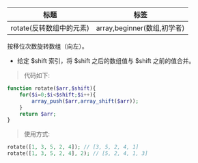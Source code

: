 | 标题                                 | 标签                        |
| ------------------------------------ | --------------------------- |
| rotate(反转数组中的元素) | array,beginner(数组,初学者) |

按移位次数旋转数组（向左）。

* 给定 $shift 索引，将 $shift 之后的数组值与 $shift 之前的值合并。

> 代码如下:

```php
function rotate($arr,$shift){
    for($i=0;$i<$shift;$i++){
        array_push($arr,array_shift($arr));
    }
    return $arr;
}
```

> 使用方式:

```php
rotate([1, 3, 5, 2, 4]); // [3, 5, 2, 4, 1]
rotate([1, 3, 5, 2, 4], 2); // [5, 2, 4, 1, 3]
```
